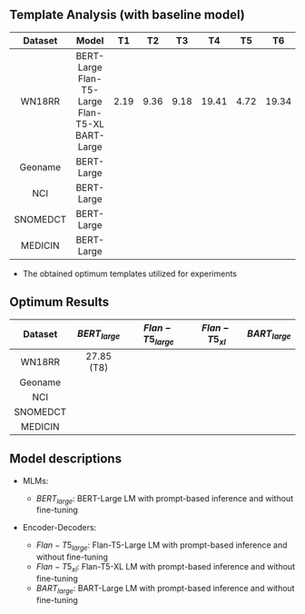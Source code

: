 

## Template Analysis (with baseline model)

| Dataset  |                          Model                          |    T1    |  T2  |  T3  |  T4   |  T5  |  T6   |  T7  |    T8     |
|:--------:|:-------------------------------------------------------:|:--------:|:----:|:----:|:-----:|:----:|:-----:|:----:|:---------:|
|  WN18RR  | BERT-Large<br>Flan-T5-Large<br>Flan-T5-XL<br>BART-Large | 2.19<br> | 9.36 | 9.18 | 19.41 | 4.72 | 19.34 | 9.93 | **27.85** |
| Geoname  |                       BERT-Large                        |          |      |      |       |      |       |      |           |
|   NCI    |                       BERT-Large                        |          |      |      |       |      |       |      |           |
| SNOMEDCT |                       BERT-Large                        |          |      |      |       |      |       |      |           |
| MEDICIN  |                       BERT-Large                        |          |      |      |       |      |       |      |           |

* The obtained optimum templates utilized for experiments

## Optimum Results

| Dataset  | $BERT_{large}$ | $Flan-T5_{large}$ | $Flan-T5_{xl}$ | $BART_{large}$ |
|:--------:|:--------------:|:-----------------:|:--------------:|:--------------:|
|  WN18RR  |   27.85 (T8)   |                   |                |                |
| Geoname  |                |                   |                |                |
|  NCI     |                |                   |                |                |
| SNOMEDCT |                |                   |                |                | 
| MEDICIN  |                |                   |                |                |


## Model descriptions

- MLMs:
  * $BERT_{large}$: BERT-Large LM with prompt-based inference and without fine-tuning

- Encoder-Decoders:
  * $Flan-T5_{large}$: Flan-T5-Large LM with prompt-based inference and without fine-tuning
  * $Flan-T5_{xl}$: Flan-T5-XL LM with prompt-based inference and without fine-tuning
  * $BART_{large}$: BART-Large LM with prompt-based inference and without fine-tuning
